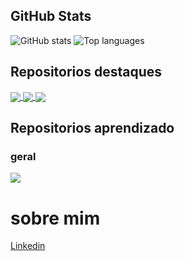 ## GitHub Stats
![GitHub stats](https://github-readme-stats.vercel.app/api?username=tredeneo&hide=prs&show_icons=true&theme=dark&include_all_commits=true&count_private=true)
![Top languages](https://github-readme-stats.vercel.app/api/top-langs/?username=tredeneo&hide=yacc&layout=compact&show_icons=true&theme=dark&size_weight=0.5&count_weight=0.5)

## Repositorios destaques
<a href="https://github.com/tredeneo/utfpr">
  <img align="center" src="https://github-readme-stats.vercel.app/api/pin/?username=tredeneo&repo=utfpr&theme=dark&langs_count=7" />
</a>

<a href="https://github.com/tredeneo/configs">
  <img align="center" src="https://github-readme-stats.vercel.app/api/pin/?username=tredeneo&repo=configs&theme=dark&langs_count=7" />
</a>

 <a href="https://github.com/tredeneo/simple-inventary-management">
   <img align="center" src="https://github-readme-stats.vercel.app/api/pin/?username=tredeneo&repo=simple-inventary-management&theme=dark&langs_count=7" />
</a>

## Repositorios aprendizado
### geral
  <a href="https://github.com/tredeneo/hacker_rank">
   <img align="center" src="https://github-readme-stats.vercel.app/api/pin/?username=tredeneo&repo=hacker_rank&theme=dark&langs_count=7" />
</a>


# sobre mim
[Linkedin](https://www.linkedin.com/in/daniel-de-viveiros/)
